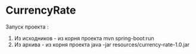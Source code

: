 # CurrencyRate
Запуск проекта : 
1. Из исходников - из корня проекта mvn spring-boot:run
2. Из архива - из корня проекта java -jar resources/currency-rate-1.0.jar
